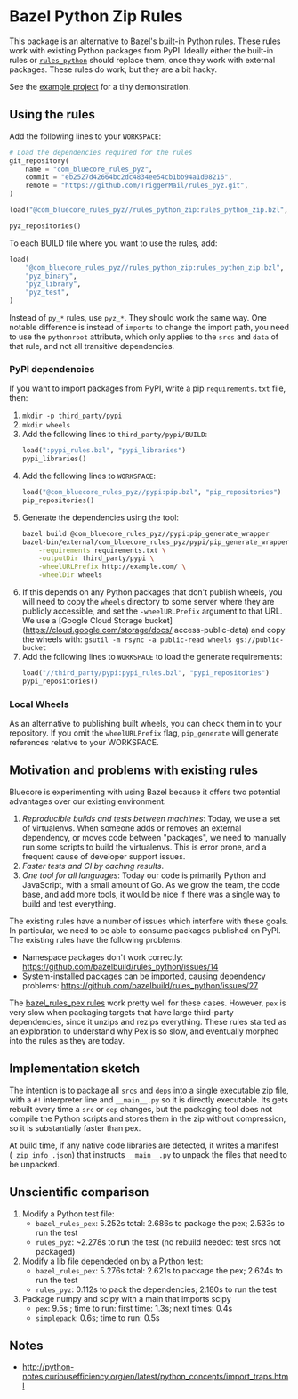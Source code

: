 # Bazel Python Zip Rules

This package is an alternative to Bazel's built-in Python rules. These rules work with existing Python packages from PyPI. Ideally either the built-in rules or [`rules_python`](https://github.com/bazelbuild/rules_python) should replace them, once they work with external packages. These rules do work, but they are a bit hacky.

See the [example project](https://github.com/TriggerMail/rules_pyz_example) for a tiny demonstration.


## Using the rules

Add the following lines to your `WORKSPACE`:

```python
# Load the dependencies required for the rules
git_repository(
    name = "com_bluecore_rules_pyz",
    commit = "eb2527d42664bc2dc4834ee54cb1bb94a1d08216",
    remote = "https://github.com/TriggerMail/rules_pyz.git",
)

load("@com_bluecore_rules_pyz//rules_python_zip:rules_python_zip.bzl", "pyz_repositories")

pyz_repositories()
```

To each BUILD file where you want to use the rules, add:

```python
load(
    "@com_bluecore_rules_pyz//rules_python_zip:rules_python_zip.bzl",
    "pyz_binary",
    "pyz_library",
    "pyz_test",
)
```

Instead of `py_*` rules, use `pyz_*`. They should work the same way. One notable difference is instead of `imports` to change the import path, you need to use the `pythonroot` attribute, which only applies to the `srcs` and `data` of that rule, and not all transitive dependencies.


### PyPI dependencies

If you want to import packages from PyPI, write a pip `requirements.txt` file, then:

1. `mkdir -p third_party/pypi`
2. `mkdir wheels`
3. Add the following lines to `third_party/pypi/BUILD`:
    ```python
    load(":pypi_rules.bzl", "pypi_libraries")
    pypi_libraries()
    ```
4. Add the following lines to `WORKSPACE`:
    ```python
    load("@com_bluecore_rules_pyz//pypi:pip.bzl", "pip_repositories")
    pip_repositories()
    ```
5. Generate the dependencies using the tool:
    ```bash
    bazel build @com_bluecore_rules_pyz//pypi:pip_generate_wrapper
    bazel-bin/external/com_bluecore_rules_pyz/pypi/pip_generate_wrapper \
        -requirements requirements.txt \
        -outputDir third_party/pypi \
        -wheelURLPrefix http://example.com/ \
        -wheelDir wheels
    ```
6. If this depends on any Python packages that don't publish wheels, you will need to copy the `wheels` directory to some server where they are publicly accessible, and set the `-wheelURLPrefix` argument to that URL. We use a [Google Cloud Storage bucket](https://cloud.google.com/storage/docs/
access-public-data) and copy the wheels with: `gsutil -m rsync -a public-read wheels gs://public-bucket`
7. Add the following lines to `WORKSPACE` to load the generate requirements:
    ```python
    load("//third_party/pypi:pypi_rules.bzl", "pypi_repositories")
    pypi_repositories()
    ```

### Local Wheels

As an alternative to publishing built wheels, you can check them in to your repository. If you omit the `wheelURLPrefix` flag, `pip_generate` will generate references relative to your WORKSPACE.


## Motivation and problems with existing rules

Bluecore is experimenting with using Bazel because it offers two potential advantages over our existing environment:

1. *Reproducible builds and tests between machines*: Today, we use a set of virtualenvs. When someone adds or removes an external dependency, or moves code between "packages", we need to manually run some scripts to build the virtualenvs. This is error prone, and a frequent cause of developer support issues.
2. *Faster tests and CI by caching results*.
3. *One tool for all languages*: Today our code is primarily Python and JavaScript, with a small amount of Go. As we grow the team, the code base, and add more tools, it would be nice if there was a single way to build and test everything.

The existing rules have a number of issues which interfere with these goals. In particular, we need to be able to consume packages published on PyPI. The existing rules have the following problems:


* Namespace packages don't work correctly: https://github.com/bazelbuild/rules_python/issues/14
* System-installed packages can be imported, causing dependency problems: https://github.com/bazelbuild/rules_python/issues/27


The [bazel_rules_pex rules](https://github.com/benley/bazel_rules_pex) work pretty well for these cases. However, `pex` is very slow when packaging targets that have large third-party dependencies, since it unzips and rezips everything. These rules started as an exploration to understand why Pex is so slow, and eventually morphed into the rules as they are today.


## Implementation sketch

The intention is to package all `srcs` and `deps` into a single executable zip file, with a `#!` interpreter line and `__main__.py` so it is directly executable. Its gets rebuilt every time a `src` or `dep` changes, but the packaging tool does not compile the Python scripts and stores them in the zip without compression, so it is substantially faster than pex.

At build time, if any native code libraries are detected, it writes a manifest (`_zip_info_.json`) that instructs `__main__.py` to unpack the files that need to be unpacked.


## Unscientific comparison

1. Modify a Python test file:
   * `bazel_rules_pex`: 5.252s total: 2.686s to package the pex; 2.533s to run the test
   * `rules_pyz`: ~2.278s to run the test (no rebuild needed: test srcs not packaged)
2. Modify a lib file dependeded on by a Python test:
   * `bazel_rules_pex`: 5.276s total: 2.621s to package the pex; 2.624s to run the test
   * `rules_pyz`: 0.112s to pack the dependencies; 2.180s to run the test
3. Package numpy and scipy with a main that imports scipy
   * `pex`: 9.5s ; time to run: first time: 1.3s; next times: 0.4s
   * `simplepack`: 0.6s; time to run: 0.5s



## Notes

* http://python-notes.curiousefficiency.org/en/latest/python_concepts/import_traps.html
